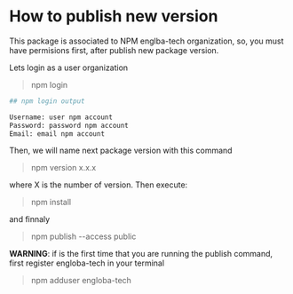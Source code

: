 # How to publish new version

This package is associated to NPM englba-tech organization, so, you must have permisions first, after publish new package version.

Lets login as a user organization

> npm login

```bash
## npm login output

Username: user npm account
Password: password npm account
Email: email npm account

```

Then, we will name next package version with this command

> npm version x.x.x

where X is the number of version. Then execute:

> npm install

and finnaly

> npm publish --access public

**WARNING**: if is the first time that you are running the publish command, first register engloba-tech in your terminal

> npm adduser engloba-tech


